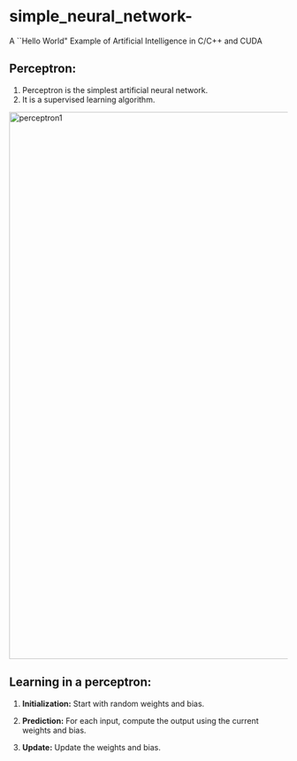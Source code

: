 # simple_neural_network-
A ``Hello World" Example of Artificial Intelligence in C/C++ and CUDA

## Perceptron: 
1. Perceptron is the simplest artificial neural network.
2. It is a supervised learning algorithm.

<img width="988" alt="perceptron1" src="https://github.com/user-attachments/assets/ec26deb6-abd0-48ee-a61c-9a5d7e53c2e5" />

## Learning in a perceptron:
  
1. **Initialization:** Start with random weights and bias.

2. **Prediction:** For each input, compute the output using the current weights and bias.
3. **Update:** Update the weights and bias.
   
